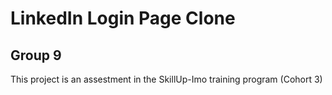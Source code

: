 # LinkedIn Login Page Clone
## Group 9
This project is an assestment in the SkillUp-Imo training program (Cohort 3)